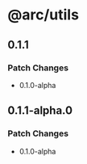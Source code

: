 # @arc/utils

## 0.1.1

### Patch Changes

- 0.1.0-alpha

## 0.1.1-alpha.0

### Patch Changes

- 0.1.0-alpha
